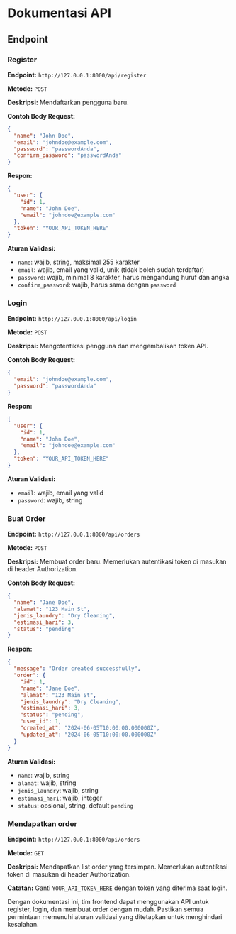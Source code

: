 # Dokumentasi API

## Endpoint

### Register

**Endpoint:** `http://127.0.0.1:8000/api/register`

**Metode:** `POST`

**Deskripsi:** Mendaftarkan pengguna baru.

**Contoh Body Request:**

```json
{
  "name": "John Doe",
  "email": "johndoe@example.com",
  "password": "passwordAnda",
  "confirm_password": "passwordAnda"
}
```

**Respon:**

```json
{
  "user": {
    "id": 1,
    "name": "John Doe",
    "email": "johndoe@example.com"
  },
  "token": "YOUR_API_TOKEN_HERE"
}
```

**Aturan Validasi:**
- `name`: wajib, string, maksimal 255 karakter
- `email`: wajib, email yang valid, unik (tidak boleh sudah terdaftar)
- `password`: wajib, minimal 8 karakter, harus mengandung huruf dan angka
- `confirm_password`: wajib, harus sama dengan `password`

### Login

**Endpoint:** `http://127.0.0.1:8000/api/login`

**Metode:** `POST`

**Deskripsi:** Mengotentikasi pengguna dan mengembalikan token API.

**Contoh Body Request:**

```json
{
  "email": "johndoe@example.com",
  "password": "passwordAnda"
}
```

**Respon:**

```json
{
  "user": {
    "id": 1,
    "name": "John Doe",
    "email": "johndoe@example.com"
  },
  "token": "YOUR_API_TOKEN_HERE"
}
```

**Aturan Validasi:**
- `email`: wajib, email yang valid
- `password`: wajib, string

### Buat Order

**Endpoint:** `http://127.0.0.1:8000/api/orders`

**Metode:** `POST`

**Deskripsi:** Membuat order baru. Memerlukan autentikasi token di masukan di header Authorization.

**Contoh Body Request:**

```json
{
  "name": "Jane Doe",
  "alamat": "123 Main St",
  "jenis_laundry": "Dry Cleaning",
  "estimasi_hari": 3,
  "status": "pending"
}
```

**Respon:**

```json
{
  "message": "Order created successfully",
  "order": {
    "id": 1,
    "name": "Jane Doe",
    "alamat": "123 Main St",
    "jenis_laundry": "Dry Cleaning",
    "estimasi_hari": 3,
    "status": "pending",
    "user_id": 1,
    "created_at": "2024-06-05T10:00:00.000000Z",
    "updated_at": "2024-06-05T10:00:00.000000Z"
  }
}
```

**Aturan Validasi:**
- `name`: wajib, string
- `alamat`: wajib, string
- `jenis_laundry`: wajib, string
- `estimasi_hari`: wajib, integer
- `status`: opsional, string, default `pending`



### Mendapatkan order

**Endpoint:** `http://127.0.0.1:8000/api/orders`

**Metode:** `GET`

**Deskripsi:** Mendapatkan list order yang tersimpan. Memerlukan autentikasi token di masukan di header Authorization.


**Catatan:**
Ganti `YOUR_API_TOKEN_HERE` dengan token yang diterima saat login.


Dengan dokumentasi ini, tim frontend dapat menggunakan API untuk register, login, dan membuat order dengan mudah. Pastikan semua permintaan memenuhi aturan validasi yang ditetapkan untuk menghindari kesalahan.